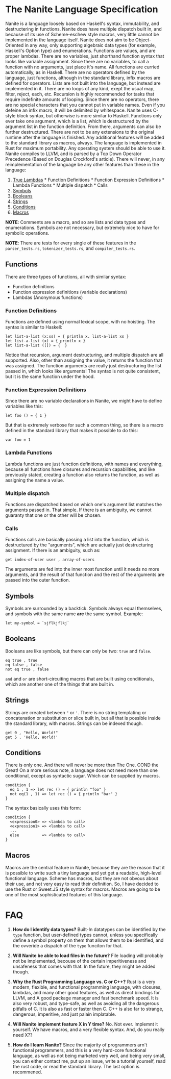 The Nanite Language Specification
=================================
Nanite is a language loosely based on Haskell's syntax, immutability, and destructering in functions. Nanite does have multiple dispatch built in, and because of its use of Scheme-eschew style macros, very little cannot be implemented in the language itself.
Nanite does not aim to be Object-Oriented in any way, only supporting algebraic data types (for example, Haskell's Option type) and enumerations. Functions are values, and are proper lambdas. There are no variables, just shorthand function syntax that looks like variable assignment.
Since there are no variables, to call a function with no arguments, just place it's name. All functions are curried automatically, as in Haskell. There are no operators defined by the language, just functions, although in the standard library, infix macros are defined for operators.
Lists are not built into the language, but instead are implemented in it. There are no loops of any kind, exept the usual map, filter, reject, each, etc. Recursion is highly recommended for tasks that require indefinite amounts of looping. Since there are no operators, there are no special characters that you cannot put in variable names. Even if you defeine
an infix macro, it will be delimited by whitespace. Nanite uses C-style block syntax, but otherwise is more similar to Haskell. Functions only ever take one argument, which is a list, which is destructured by the argument list in the function definition. From there, arguments can also be further destructured.
There are not to be any extensions to the original runtime after the language is finished. Any additional features _will_ be added to the standard library as macros, always. The language is implemented in Rust for maximum portability. Any operating system should be able to use it.
Nanite compiles to LLVM, and is parsed by a Top Down Operator Precedence (Based on Douglas Crockford's article). There will never, in any reimplementation of the language be any other features than these in the language:

  1. [True Lambdas](#functions)
    * Function Definitions
    * Function Expression Definitions
    * Lambda Functions
    * Multiple dispatch
    * Calls
  1. [Symbols](#symbols)
  1. [Booleans](#booleans)
  1. [Strings](#strings)
  1. [Conditions](#conditionals)
  1. [Macros](#macros)

**NOTE**: Comments are a macro, and so are lists and data types and enumerations. Symbols are not necessary, but extremely nice to have for symbolic operations.

**NOTE**: There are tests for every single of these features in the `parser_tests.rs`, `tokenizer_tests.rs`, and `compiler_tests.rs`.

<a name="functions"></a> Functions
---------
There are three types of functions, all with similar syntax:

  * Function definitions
  * Function expression definitions (variable declarations)
  * Lambdas (Anonymous functions)

### Function Definitions
Functions are defined using normal lexical scope, with no hoisting. The syntax is similar to Haskell:

    let list-a-list (x:xs) = { println x. list-a-list xs }
    let list-a-list (x) = { println x }
    let list-a-list ([]) = {  }

Notice that recursion, argument destructuring, and multiple dispatch are all supported. Also, other than assigning the value, it returns the function that was assigned.
The function arguments are really just destructuring the list passed in, which looks like arguments! The syntax is not quite consistent, but it is the same function under the hood.
### Function Expression Definitions
Since there are no variable declarations in Nanite, we might have to define variables like this:

    let foo () = { 1 }

But that is extremely verbose for such a common thing, so there is a macro defined in the standard library that makes it possible to do this:

    var foo = 1

### Lambda Functions
Lambda functions are just function definitions, with names and everything, because all functions have closures and recursion capabilities, and like previously stated, creating a function also returns the function, as well as assigning the name a value.
### Multiple dispatch
Functions are dispatched based on which one's argument list matches the arguments passed in. That simple. If there is an ambiguity, we cannot guaranty that one or the other will be chosen.
### Calls
Functions calls are basically passing a list into the function, which is destructured by the "arguments", which are actually just destructuring assignment. If there is an ambiguity, such as:

    get index-of-user user , array-of-users

The arguments are fed into the inner most function until it needs no more arguments, and the result of that function and the rest of the arguments are passed into the outer function.

<a name="symbols"></a> Symbols
-------
Symbols are surrounded by a backtick. Symbols always equal themselves, and symbols with the same name **are** the same symbol.
Example:

    let my-symbol = `sjflkjflkj`

<a name="booleans"></a> Booleans
-------
Booleans are like symbols, but there can only be two: `true` and `false`.

    eq true , true
    eq false , false
    not eq true , false

`and` and `or` are short-circuiting macros that are built using conditionals, which are another one of the things that are built in.

<a name="strings"></a> Strings
-------
Strings are created between `"` or `'`. There is no string templating or concatenation or substitution or slice built in, but all that is possible inside the standard library, with macros. Strings can be indexed though.

    get 0 , "Hello, World!"
    get 5 , 'Hello, World!'

<a name="conditionals"></a> Conditions
-------
There is only one. And there will never be more than The One. COND the Great! On a more serious note, a language does not need more than one conditional, except as syntactic sugar. Which can be supplied by macros.

    condition {
      eq 1 , 1 => let rec () = { println "foo" }
      not eq(1 , 1) => let rec () = { println "bar" }
    }

The syntax basically uses this form:

    condition {
      <expression0> => <lambda to call>
      <expression1> => <lambda to call>
      ...
      else          => <lambda to call>
    }

<a name="macros"></a> Macros
-------
Macros are the central feature in Nanite, because they are the reason that it is possible to write such a tiny language and yet get a readable, high-level functional language. Scheme has macros, but they are not obvous about their use, and not very easy to read their definition. So, I have decided to use the Rust or Sweet.JS style syntax for macros. Macros are going to be one of the most sophisticated features of this language.

FAQ
===

  1. **How do I identify data types?**
  Built-In datatypes can be identified by the `type` function, but user-defined types cannot, unless you specifically define a symbol property on them that allows them to be identified, and the ovveride a dispatch of the `type` funciton for that.

  2. **Will Nanite be able to load files in the future?**
  File loading will probably not be implemented, becouse of the certain imperitiveness and unsafeness that comes with that. In the future, they might be added though.

  3. **Why the Rust Programming Language vs. C or C++?**
  Rust is a very modern, flexible, and functional programming language, with closures, lambdas, and many other good features, as well as direct bindings for LLVM, and A good package manager and fast benchmark speed. It is also very robust, and type-safe, as well as avoiding all the dangerous pitfalls of C. It is also as fast or faster then C. C++ is also far to strange, dangerous, imperitive, and just palain implatable.

  4. **Will Nanite implement feature X in Y time?**
  No. Not ever. Implemnt it yourself. We have macros, and a very flexible syntax. And, do you really need X??

  4. **How do I learn Nanite?**
  Since the majority of programmers arn't functional programmers, and this is a very hard-core functional language, as well as not being marketed very well, and being very small, you can either contact me, put up an issue, write a tutorial yourself, read the rust code, or read the standard library. The last option is recommened.
